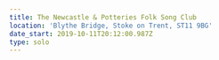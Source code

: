 ```yaml
---
title: The Newcastle & Potteries Folk Song Club
location: 'Blythe Bridge, Stoke on Trent, ST11 9BG'
date_start: 2019-10-11T20:12:00.987Z
type: solo
---
```


